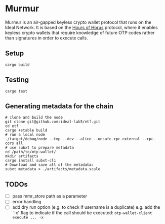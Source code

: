 # Murmur

Murmur is an air-gapped keyless crypto wallet protocol that runs on the Ideal Network. It is based on the [Hours of Horus](https://eprint.iacr.org/2021/715) protocol, where it enables keyless crypto wallets that require knowledge of future OTP codes rather than signatures in order to execute calls.

## Setup

```
cargo build
```

## Testing

```
cargo test
```

## Generating metadata for the chain

``` shell
# clone and build the node
git clone git@github.com:ideal-lab5/etf.git
cd etf
cargo +stable build
# run a local node
./target/debug/node --tmp --dev --alice --unsafe-rpc-external --rpc-cors all
# use subxt to prepare metadata
cd /path/to/otp-wallet/
mkdir artifacts
cargo install subxt-cli
# Download and save all of the metadata:
subxt metadata > ./artifacts/metadata.scale
```

## TODOs

- [ ] pass mmr_store path as a parameter
- [ ] error handling
- [ ] add dry run option (e.g. to check if username is a duplicate) e.g. add the '-x' flag to indicate if the call should be executed: `otp-wallet-client execute ... -x` 